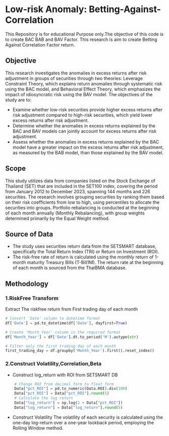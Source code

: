 # Low-risk Anomaly: Betting-Against-Correlation 
This Repository is for educational Purpose only.The objective of this code is to create BAC BAB and BAV Factor.
This research is aim to create Betting Against Correlation Factor return.

## Objective 
This research investigates the anomalies in excess returns after risk adjustment in groups of securities through two theories: Leverage Constraint Theory, which explains return anomalies through systematic risk using the BAC model, and Behavioral Effect Theory, which emphasizes the impact of idiosyncratic risk using the BAV model. The objectives of the study are to:

- Examine whether low-risk securities provide higher excess returns after risk adjustment compared to high-risk securities, which yield lower excess returns after risk adjustment.
- Determine whether the anomalies in excess returns explained by the BAC and BAV models can jointly account for excess returns after risk adjustment.
- Assess whether the anomalies in excess returns explained by the BAC model have a greater impact on the excess returns after risk adjustment, as measured by the BAB model, than those explained by the BAV model.

## Scope
This study utilizes data from companies listed on the Stock Exchange of Thailand (SET) that are included in the SET100 index, covering the period from January 2012 to December 2023, spanning 144 months and 226 securities. The research involves grouping securities by ranking them based on their risk coefficients from low to high, using percentiles to allocate the securities into groups. Portfolio rebalancing is conducted at the beginning of each month annually (Monthly Rebalancing), with group weights determined primarily by the Equal Weight method.

## Source of Data
- The study uses securities return data from the SETSMART database, specifically the Total Return Index (TRI) or Return on Investment (ROI). 
- The risk-free rate of return is calculated using the monthly return of 1-month maturity Treasury Bills (T-Bill1M). The return rate at the beginning of each month is sourced from the ThaiBMA database.

## Methodology
### 1.RiskFree Transform
Extract The riskfree return from First trading day of each month 
``` python 
# Convert 'Date' column to datetime format
df['Date'] = pd.to_datetime(df['Date'], dayfirst=True)

# Create 'Month_Year' column in the required format
df['Month_Year'] = df['Date'].dt.to_period('M').astype(str)

# Filter only the first trading day of each month
first_trading_day = df.groupby('Month_Year').first().reset_index()

```
### 2.Construct Volatility,Correlation,Beta
- Construct log_return with ROI from SETSMART DB 
``` python
    # Change ROI from decimal form to float form
    Data["pct_ROI"] = pd.to_numeric(Data.ROI).div(100)
    Data["pct_ROI"] = Data["pct_ROI"].round(5)
    # Calculate the log return
    Data["log_return"] = np.log(1 + Data["pct_ROI"])
    Data["log_return"] = Data["log_return"].round(5)
```
- Construct Volatility
  The volatility of each security is calculated using the one-day log-return over a one-year lookback period, employing the Rolling Window method.



